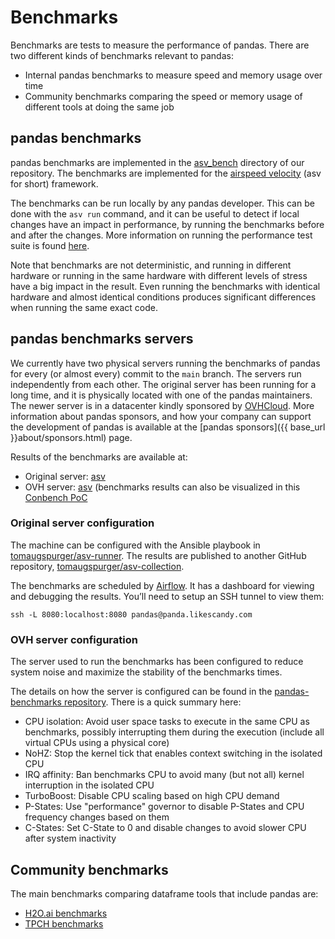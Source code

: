 # Benchmarks

Benchmarks are tests to measure the performance of pandas. There are two different
kinds of benchmarks relevant to pandas:

- Internal pandas benchmarks to measure speed and memory usage over time
- Community benchmarks comparing the speed or memory usage of different tools at
  doing the same job

## pandas benchmarks

pandas benchmarks are implemented in the [asv_bench](https://github.com/pandas-dev/pandas/tree/main/asv_bench)
directory of our repository. The benchmarks are implemented for the
[airspeed velocity](https://asv.readthedocs.io/en/v0.6.1/) (asv for short) framework.

The benchmarks can be run locally by any pandas developer. This can be done
with the `asv run` command, and it can be useful to detect if local changes have
an impact in performance, by running the benchmarks before and after the changes.
More information on running the performance test suite is found
[here](https://pandas.pydata.org/docs/dev/development/contributing_codebase.html#running-the-performance-test-suite).

Note that benchmarks are not deterministic, and running in different hardware or
running in the same hardware with different levels of stress have a big impact in
the result. Even running the benchmarks with identical hardware and almost identical
conditions produces significant differences when running the same exact code.

## pandas benchmarks servers

We currently have two physical servers running the benchmarks of pandas for every
(or almost every) commit to the `main` branch. The servers run independently from
each other. The original server has been running for a long time, and it is physically
located with one of the pandas maintainers. The newer server is in a datacenter
kindly sponsored by [OVHCloud](https://www.ovhcloud.com/). More information about
pandas sponsors, and how your company can support the development of pandas is
available at the [pandas sponsors]({{ base_url }}about/sponsors.html) page.

Results of the benchmarks are available at:

- Original server: [asv](https://asv-runner.github.io/asv-collection/pandas/)
- OVH server: [asv](https://pandas.pydata.org/benchmarks/asv/) (benchmarks results can
  also be visualized in this [Conbench PoC](http://57.128.112.95:5000/)

### Original server configuration

The machine can be configured with the Ansible playbook in
[tomaugspurger/asv-runner](https://github.com/tomaugspurger/asv-runner).
The results are published to another GitHub repository,
[tomaugspurger/asv-collection](https://github.com/tomaugspurger/asv-collection).

The benchmarks are scheduled by [Airflow](https://airflow.apache.org/).
It has a dashboard for viewing and debugging the results.
You’ll need to setup an SSH tunnel to view them:

```
ssh -L 8080:localhost:8080 pandas@panda.likescandy.com
```

### OVH server configuration

The server used to run the benchmarks has been configured to reduce system
noise and maximize the stability of the benchmarks times.

The details on how the server is configured can be found in the
[pandas-benchmarks repository](https://github.com/pandas-dev/pandas-benchmarks).
There is a quick summary here:

- CPU isolation: Avoid user space tasks to execute in the same CPU as benchmarks, possibly interrupting them during the execution (include all virtual CPUs using a physical core)
- NoHZ: Stop the kernel tick that enables context switching in the isolated CPU
- IRQ affinity: Ban benchmarks CPU to avoid many (but not all) kernel interruption in the isolated CPU
- TurboBoost: Disable CPU scaling based on high CPU demand
- P-States: Use "performance" governor to disable P-States and CPU frequency changes based on them
- C-States: Set C-State to 0 and disable changes to avoid slower CPU after system inactivity

## Community benchmarks

The main benchmarks comparing dataframe tools that include pandas are:

- [H2O.ai benchmarks](https://h2oai.github.io/db-benchmark/)
- [TPCH benchmarks](https://pola.rs/posts/benchmarks/)
